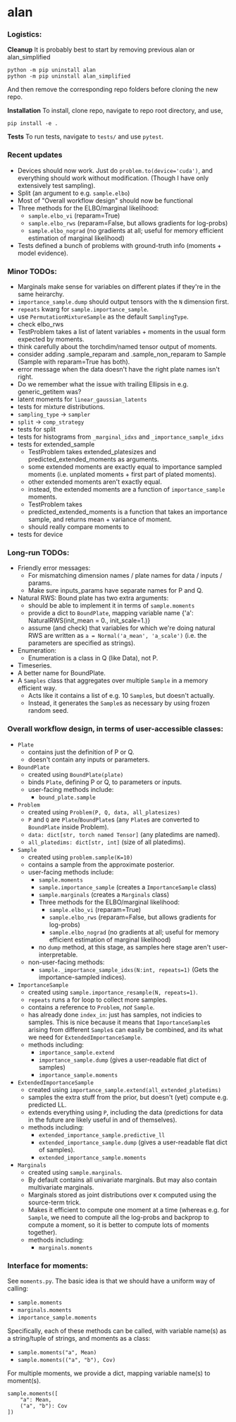 # alan

### Logistics:

**Cleanup** It is probably best to start by removing previous alan or alan_simplified
```
python -m pip uninstall alan
python -m pip uninstall alan_simplified
```
And then remove the corresponding repo folders before cloning the new repo.

**Installation** To install, clone repo, navigate to repo root directory, and use,
```
pip install -e .
```

**Tests** To run tests, navigate to `tests/` and use `pytest`.

### Recent updates

* Devices should now work.  Just do `problem.to(device='cuda')`, and everything should work without modification.  (Though I have only extensively test sampling).
* Split (an argument to e.g. `sample.elbo`)
* Most of "Overall workflow design" should now be functional
* Three methods for the ELBO/marginal likelihood:
  - `sample.elbo_vi` (reparam=True) 
  - `sample.elbo_rws` (reparam=False, but allows gradients for log-probs)
  - `sample.elbo_nograd` (no gradients at all; useful for memory efficient estimation of marginal likelihood)
* Tests defined a bunch of problems with ground-truth info (moments + model evidence).

### Minor TODOs:
  * Marginals make sense for variables on different plates if they're in the same heirarchy.
  * `importance_sample.dump` should output tensors with the `N` dimension first.
  * `repeats` kwarg for `sample.importance_sample`.
  * use `PermutationMixtureSample` as the default `SamplingType`.
  * check elbo_rws
  * TestProblem takes a list of latent variables + moments in the usual form expected by moments.
  * think carefully about the torchdim/named tensor output of moments.
  * consider adding .sample_reparam and .sample_non_reparam to Sample (Sample with reparam=True has both).
  * error message when the data doesn't have the right plate names isn't right.
  * Do we remember what the issue with trailing Ellipsis in e.g. generic_getitem was?
  * latent moments for `linear_gaussian_latents`
  * tests for mixture distributions.
  * `sampling_type` -> `sampler`
  * `split` -> `comp_strategy`
  * tests for split
  * tests for histograms from `_marginal_idxs` and `_importance_sample_idxs`
  * tests for extended_sample
    - TestProblem takes extended_platesizes and predicted_extended_moments as arguments.
    - some extended moments are exactly equal to importance sampled moments (i.e. unplated moments + first part of plated moments).
    - other extended moments aren't exactly equal.
    - instead, the extended moments are a function of `importance_sample` moments.
    - TestProblem takes 
    - predicted_extended_moments is a function that takes an importance sample, and returns mean + variance of moment.
    - should really compare moments to 
  * tests for device


### Long-run TODOs:
  * Friendly error messages:
    - For mismatching dimension names / plate names for data / inputs / params.
    - Make sure inputs_params have separate names for P and Q.
  * Natural RWS: Bound plate has two extra arguments:
    - should be able to implement it in terms of `sample.moments`
    - provide a dict to `BoundPlate`, mapping variable name {'a': NaturalRWS(init_mean = 0., init_scale=1.)}
    - assume (and check) that variables for which we're doing natural RWS are written as `a = Normal('a_mean', 'a_scale')` (i.e. the parameters are specified as strings).
  * Enumeration:
    - Enumeration is a class in Q (like Data), not P.
  * Timeseries.
  * A better name for BoundPlate.
  * A `Samples` class that aggregates over multiple `Sample` in a memory efficient way.
    - Acts like it contains a list of e.g. 10 `Sample`s, but doesn't actually.
    - Instead, it generates the `Sample`s as necessary by using frozen random seed.

### Overall workflow design, in terms of user-accessible classes:
  * `Plate` 
    - contains just the definition of P or Q.
    - doesn't contain any inputs or parameters.
  * `BoundPlate`
    - created using `BoundPlate(plate)`
    - binds `Plate`, defining P or Q, to parameters or inputs.
    - user-facing methods include:
      - `bound_plate.sample`
  * `Problem`
    - created using `Problem(P, Q, data, all_platesizes)`
    - `P` and `Q` are `Plate`/`BoundPlate`s (any `Plate`s are converted to `BoundPlate` inside Problem).
    - `data: dict[str, torch named Tensor]` (any platedims are named).
    - `all_platedims: dict[str, int]` (size of all platedims).
  * `Sample`
    - created using `problem.sample(K=10)`
    - contains a sample from the approximate posterior.
    - user-facing methods include:
      - `sample.moments`
      - `sample.importance_sample` (creates a `ImportanceSample` class)
      - `sample.marginals` (creates a `Marginals` class)
      - Three methods for the ELBO/marginal likelihood:
        - `sample.elbo_vi` (reparam=True) 
        - `sample.elbo_rws` (reparam=False, but allows gradients for log-probs)
        - `sample.elbo_nograd` (no gradients at all; useful for memory efficient estimation of marginal likelihood)
      - no `dump` method, at this stage, as samples here stage aren't user-interpretable.
    - non-user-facing methods:
      - `sample._importance_sample_idxs(N:int, repeats=1)` (Gets the importance-sampled indices).
  * `ImportanceSample`
    - created using `sample.importance_resample(N, repeats=1)`.
    - `repeats` runs a for loop to collect more samples.
    - contains a reference to `Problem`, _not_ `Sample`.
    - has already done `index_in`: just has samples, not indicies to samples.  This is nice because it means that `ImportanceSample`s arising from different `Sample`s can easily be combined, and its what we need for `ExtendedImportanceSample`.
    - methods including:
      - `importance_sample.extend`
      - `importance_sample.dump` (gives a user-readable flat dict of samples)
      - `importance_sample.moments`
  * `ExtendedImportanceSample`
    - created using `importance_sample.extend(all_extended_platedims)`
    - samples the extra stuff from the prior, but doesn't (yet) compute e.g. predicted LL.
    - extends everything using `P`, including the data (predictions for data in the future are likely useful in and of themselves).
    - methods including:
      - `extended_importance_sample.predictive_ll`
      - `extended_importance_sample.dump` (gives a user-readable flat dict of samples).
      - `extended_importance_sample.moments`
  * `Marginals`
     - created using `sample.marginals`.
     - By default contains all univariate marginals.  But may also contain multivariate marginals.
     - Marginals stored as joint distributions over `K` computed using the source-term trick.
     - Makes it efficient to compute one moment at a time (whereas e.g. for `Sample`, we need to compute all the log-probs and backprop to compute a moment, so it is better to compute lots of moments together).
     - methods including:
       - `marginals.moments`

### Interface for moments:
See `moments.py`.  The basic idea is that we should have a uniform way of calling:
 - `sample.moments`
 - `marginals.moments`
 - `importance_sample.moments`

Specifically, each of these methods can be called, with variable name(s) as a string/tuple of strings, and moments as a class:
  - `sample.moments("a", Mean)`
  - `sample.moments(("a", "b"), Cov)`

For multiple moments, we provide a dict, mapping variable name(s) to moment(s).
```
sample.moments([
    "a": Mean,
    ("a", "b"): Cov
])
```



